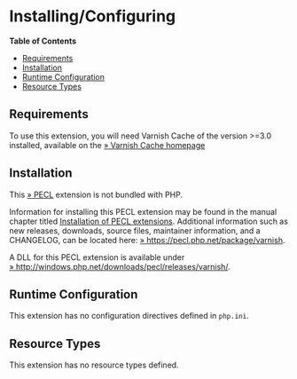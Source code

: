 Installing/Configuring
======================

**Table of Contents**

-   [Requirements](/varnish/setup.html#Requirements)
-   [Installation](/varnish/setup.html#Installation)
-   [Runtime Configuration](/varnish/setup.html#Runtime%20Configuration)
-   [Resource Types](/varnish/setup.html#Resource%20Types)

Requirements
------------

To use this extension, you will need Varnish Cache of the version \>=3.0
installed, available on the
<a href="https://www.varnish-cache.org/" class="link external">» Varnish Cache homepage</a>

Installation
------------

This <a href="https://pecl.php.net/" class="link external">» PECL</a>
extension is not bundled with PHP.

Information for installing this PECL extension may be found in the
manual chapter titled
<a href="/install/pecl.html" class="link">Installation of PECL extensions</a>.
Additional information such as new releases, downloads, source files,
maintainer information, and a CHANGELOG, can be located here:
<a href="https://pecl.php.net/package/varnish" class="link external">» https://pecl.php.net/package/varnish</a>.

A DLL for this PECL extension is available under
<a href="http://windows.php.net/downloads/pecl/releases/varnish/" class="link external">» http://windows.php.net/downloads/pecl/releases/varnish/</a>.

Runtime Configuration
---------------------

This extension has no configuration directives defined in `php.ini`.

Resource Types
--------------

This extension has no resource types defined.
